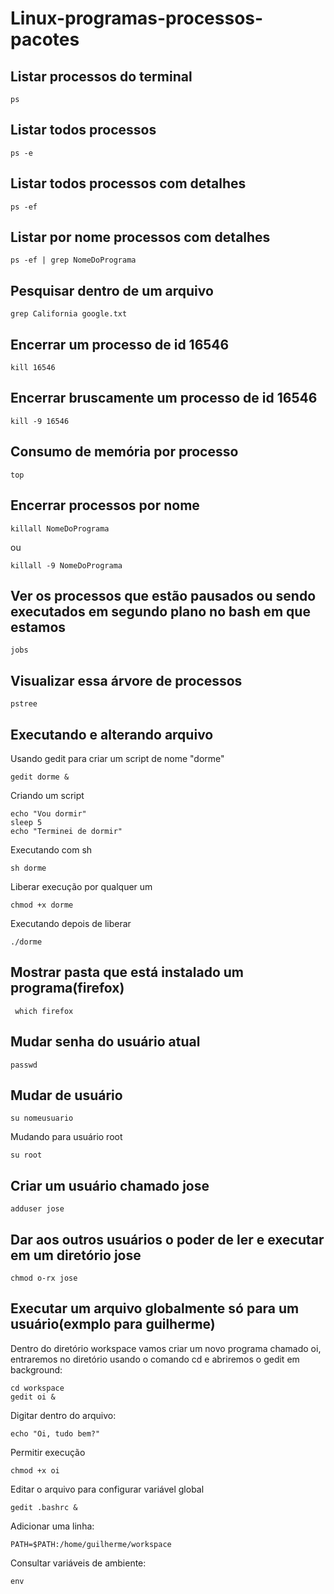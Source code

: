 # Linux-programas-processos-pacotes

## Listar processos do terminal

````
ps
````

## Listar todos processos 

````
ps -e
````

## Listar todos processos com detalhes

````
ps -ef
````

## Listar por nome processos com detalhes

````
ps -ef | grep NomeDoPrograma
````

## Pesquisar dentro de um arquivo

````
grep California google.txt
````

## Encerrar um processo de id 16546

````
kill 16546
````

## Encerrar bruscamente um processo de id 16546

````
kill -9 16546
````

## Consumo de memória por processo

````
top
````

## Encerrar processos por nome 

````
killall NomeDoPrograma
````
ou
````
killall -9 NomeDoPrograma
````

## Ver os processos que estão pausados ou sendo executados em segundo plano no bash em que estamos

````
jobs
````

## Visualizar essa árvore de processos

````
pstree
````

## Executando e alterando arquivo

Usando gedit para criar um script de nome "dorme"

````
gedit dorme &
````

Criando um script

````
echo "Vou dormir"
sleep 5
echo "Terminei de dormir"
````

Executando com sh

````
sh dorme
````

Liberar execução por qualquer um

````
chmod +x dorme
````

Executando depois de liberar

````
./dorme
````

## Mostrar pasta que está instalado um programa(firefox)

````
 which firefox
````

## Mudar senha do usuário atual

````
passwd
````

## Mudar de usuário

````
su nomeusuario
````

Mudando para usuário root

````
su root
````

## Criar um usuário chamado jose

````
adduser jose
````

## Dar aos outros usuários o poder de ler e executar em um diretório jose

````
chmod o-rx jose
````

## Executar um arquivo globalmente só para um usuário(exmplo para guilherme)

Dentro do diretório workspace vamos criar um novo programa chamado oi, entraremos no diretório usando o comando cd e abriremos o gedit em background:

````
cd workspace
gedit oi &
````

Digitar dentro do arquivo:

````
echo "Oi, tudo bem?"
````

Permitir execução

````
chmod +x oi
````

Editar o arquivo para configurar variável global

````
gedit .bashrc &
````

Adicionar uma linha:

````
PATH=$PATH:/home/guilherme/workspace
````

Consultar variáveis de ambiente:

````
env
````
